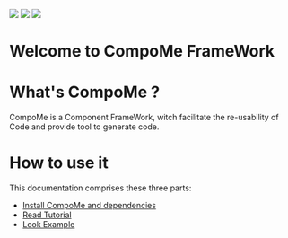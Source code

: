 ![]( https://gitlab.marger.it:10443/ruhtra/compo/-/wikis/CompoMe.png)
![]( https://gitlab.marger.it:10443/ruhtra/compo/badges/master/pipeline.svg)
![]( https://gitlab.marger.it:10443/ruhtra/compo/badges/master/coverage.svg)

Welcome to CompoMe FrameWork
=====================================
# What's CompoMe ?
CompoMe is a Component FrameWork, witch facilitate the re-usability of Code and provide tool to generate code.

# How to use it
This documentation comprises these three parts:
- [Install CompoMe and dependencies]()
- [Read Tutorial]()
- [Look Example]()

